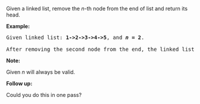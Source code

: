 <div><p>Given a linked list, remove the <em>n</em>-th node from the end of list and return its head.</p>

<p><strong>Example:</strong></p>

<pre>Given linked list: <strong>1-&gt;2-&gt;3-&gt;4-&gt;5</strong>, and <strong><em>n</em> = 2</strong>.

After removing the second node from the end, the linked list becomes <strong>1-&gt;2-&gt;3-&gt;5</strong>.
</pre>

<p><strong>Note:</strong></p>

<p>Given <em>n</em> will always be valid.</p>

<p><strong>Follow up:</strong></p>

<p>Could you do this in one pass?</p>
</div>